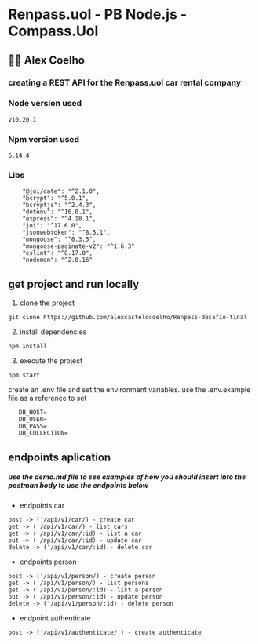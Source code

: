 #  Renpass.uol - PB Node.js - Compass.Uol

##  👨‍💻   Alex Coelho 

### creating a REST API for the Renpass.uol car rental company 
### Node version used
```
v10.20.1
```
### Npm version used
```
6.14.4
```
### Libs
```
    "@joi/date": "^2.1.0",
    "bcrypt": "^5.0.1",
    "bcryptjs": "^2.4.3",
    "dotenv": "^16.0.1",
    "express": "^4.18.1",
    "joi": "^17.6.0",
    "jsonwebtoken": "^8.5.1",
    "mongoose": "^6.3.5",
    "mongoose-paginate-v2": "^1.6.3"
    "eslint": "^8.17.0",
    "nodemon": "^2.0.16"
````

## get project and run locally
1. clone the project
 ```
 git clone https://github.com/alexcastelocoelho/Renpass-desafio-final
 ```
2. install dependencies
 ```
 npm install
 ```
3. execute the project
 ```
 npm start
 ```
create an .env file and set the environment variables. use the .env.example file as a reference to set
 ```
    DB_HOST=
    DB_USER=
    DB_PASS=
    DB_COLLECTION=

 ```
 
## endpoints aplication 
##### use the demo.md file to see examples of how you should insert into the postman body to use the endpoints below

* endpoints car
 ```
 post -> ('/api/v1/car/) - create car
 get -> ('/api/v1/car/) - list cars
 get -> ('/api/v1/car/:id) - list a car
 put -> ('/api/v1/car/:id) - update car
 delete -> ('/api/v1/car/:id) - delete car
 ```
 * endpoints person
 ```
 post -> ('/api/v1/person/) - create person
 get -> ('/api/v1/person/) - list persons
 get -> ('/api/v1/person/:id) - list a person
 put -> ('/api/v1/person/:id) - update person
 delete -> ('/api/v1/person/:id) - delete person
 ```
* endpoint authenticate
```
post -> ('/api/v1/authenticate/') - create authenticate
``` 

